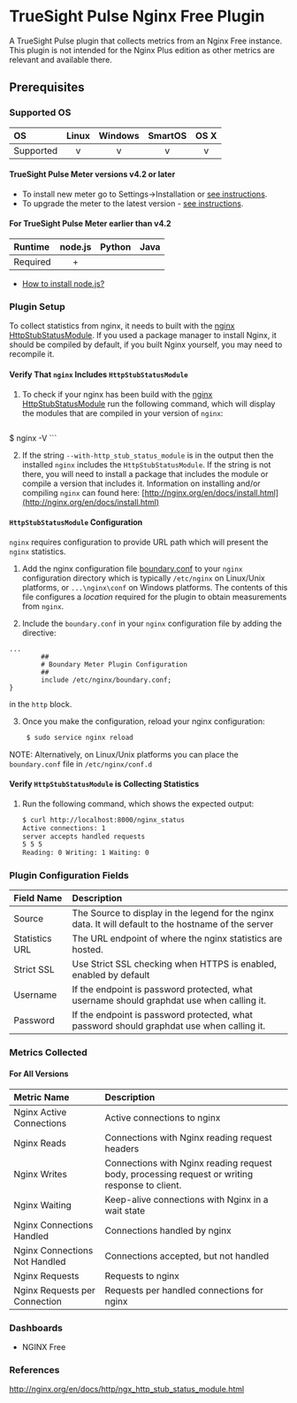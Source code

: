 # TrueSight Pulse Nginx Free Plugin

A TrueSight Pulse plugin that collects metrics from an Nginx Free instance. This plugin is not intended for the Nginx Plus edition as other metrics are relevant and available there.

## Prerequisites

### Supported OS

|     OS    | Linux | Windows | SmartOS | OS X |
|:----------|:-----:|:-------:|:-------:|:----:|
| Supported |   v   |    v    |    v    |  v   |

#### TrueSight Pulse Meter versions v4.2 or later

- To install new meter go to Settings->Installation or [see instructions](https://help.boundary.com/hc/en-us/sections/200634331-Installation). 
- To upgrade the meter to the latest version - [see instructions](https://help.boundary.com/hc/en-us/articles/201573102-Upgrading-the-Boundary-Meter). 

#### For TrueSight Pulse Meter earlier than v4.2

|  Runtime | node.js | Python | Java |
|:---------|:-------:|:------:|:----:|
| Required |    +    |        |      |

- [How to install node.js?](https://help.boundary.com/hc/articles/202360701)

### Plugin Setup

To collect statistics from nginx, it needs to built with the [nginx HttpStubStatusModule](http://nginx.org/en/docs/http/ngx_http_stub_status_module.html). If you used a package manager to install Nginx, it should be compiled by default, if you built Nginx yourself, you may need to recompile it.

#### Verify That `nginx` Includes `HttpStubStatusModule`

1. To check if your nginx has been build with the [nginx HttpStubStatusModule](http://nginx.org/en/docs/http/ngx_http_stub_status_module.html) run the following command, which will display the modules that are compiled in your version of `nginx`:
     ```bash
  $ nginx -V
    ```

2. If the string `--with-http_stub_status_module` is in the output then the installed `nginx` includes the `HttpStubStatusModule`. If the string is not there, you will need to install a package that includes the module or compile a version that includes it. Information on installing and/or compiling `nginx` can found here: [http://nginx.org/en/docs/install.html](http://nginx.org/en/docs/install.html)

#### `HttpStubStatusModule` Configuration

`nginx` requires configuration to provide URL path which will present the `nginx` statistics.

1. Add the nginx configuration file [boundary.conf](boundary.conf) to your `nginx` configuration directory which is typically `/etc/nginx` on Linux/Unix platforms, or `...\nginx\conf` on Windows platforms. The contents of this file configures a _location_ required for the plugin to obtain measurements from `nginx`.

2. Include the `boundary.conf` in your `nginx` configuration file by adding the directive:
```
...
        ##
        # Boundary Meter Plugin Configuration
        ##
        include /etc/nginx/boundary.conf;
}
```
in the `http` block.

3. Once you make the configuration, reload your nginx configuration:
    ```bash
     $ sudo service nginx reload
    ```

NOTE: Alternatively, on Linux/Unix platforms you can place the `boundary.conf` file in `/etc/nginx/conf.d`

#### Verify `HttpStubStatusModule` is Collecting Statistics

1. Run the following command, which shows the expected output:
    ```bash
    $ curl http://localhost:8000/nginx_status
    Active connections: 1
    server accepts handled requests
    5 5 5
    Reading: 0 Writing: 1 Waiting: 0
    ```

### Plugin Configuration Fields

|Field Name    |Description                                                                                           |
|:-------------|:-----------------------------------------------------------------------------------------------------|
|Source        |The Source to display in the legend for the nginx data.  It will default to the hostname of the server|
|Statistics URL|The URL endpoint of where the nginx statistics are hosted.                                            |
|Strict SSL    |Use Strict SSL checking when HTTPS is enabled, enabled by default                                     |
|Username      |If the endpoint is password protected, what username should graphdat use when calling it.             |
|Password      |If the endpoint is password protected, what password should graphdat use when calling it.             |


### Metrics Collected

#### For All Versions

|Metric Name          |Description                       |
|:--------------------|:---------------------------------|
|Nginx Active Connections     |Active connections to nginx                                                                   |
|Nginx Reads                  |Connections with Nginx reading request headers                                                |
|Nginx Writes                 |Connections with Nginx reading request body, processing request or writing response to client.|
|Nginx Waiting                |Keep-alive connections with Nginx in a wait state                                             |
|Nginx Connections Handled    |Connections handled by nginx                                                                  |
|Nginx Connections Not Handled|Connections accepted, but not handled                                                         |
|Nginx Requests               |Requests to nginx                                                                             |
|Nginx Requests per Connection|Requests per handled connections for nginx                                                    |

### Dashboards

- NGINX Free

### References

http://nginx.org/en/docs/http/ngx_http_stub_status_module.html
